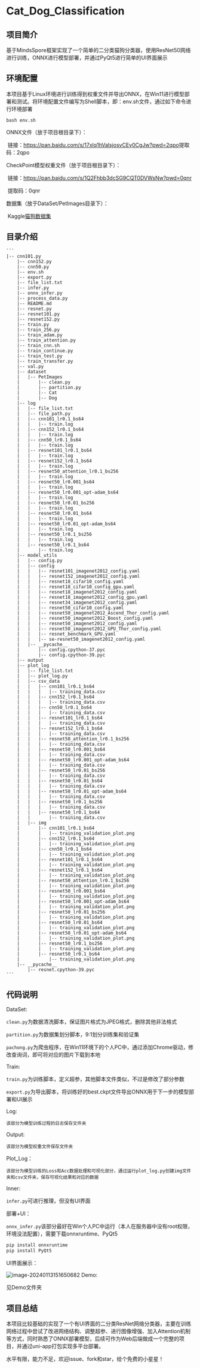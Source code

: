 # Cat_Dog_Classification

## 项目简介

基于MindsSpore框架实现了一个简单的二分类猫狗分类器，使用ResNet50网络进行训练，ONNX进行模型部署，并通过PyQt5进行简单的UI界面展示

## 环境配置

本项目基于Linux环境进行训练得到权重文件并导出ONNX，在Win11进行模型部署和测试。将环境配置文件编写为Shell脚本，即：env.sh文件，通过如下命令进行环境部署

~~~shell
bash env.sh
~~~

ONNX文件（放于项目根目录下）：

​	链接：https://pan.baidu.com/s/17xlq1hValsjosvCEy0CgJw?pwd=2qpo 
​	提取码：2qpo

CheckPoint模型权重文件（放于项目根目录下）：

​	链接：https://pan.baidu.com/s/1Q2Fhbb3dcSG9CQT0DVWsNw?pwd=0qnr 

​	提取码：0qnr

数据集（放于DataSet/PetImages目录下）：

​	Kaggle[猫狗数据集](https://www.microsoft.com/en-us/download/confirmation.aspx?id=54765)

## 目录介绍

    ```
    |-- cnn101.py
    ​    |-- cnn152.py
    ​    |-- cnn50.py
    ​    |-- env.sh
    ​    |-- export.py
    ​    |-- file_list.txt
    ​    |-- infer.py
    ​    |-- onnx_infer.py
    ​    |-- process_data.py
    ​    |-- README.md
    ​    |-- resnet.py
    ​    |-- resnet101.py
    ​    |-- resnet152.py
    ​    |-- train.py
    ​    |-- train_256.py
    ​    |-- train_adam.py
    ​    |-- train_attention.py
    ​    |-- train_cnn.sh
    ​    |-- train_continue.py
    ​    |-- train_test.py
    ​    |-- train_transfer.py
    ​    |-- val.py
    ​    |-- dataset
    ​    |   |-- PetImages
    ​    |       |-- clean.py
    ​    |       |-- partition.py
    ​    |       |-- Cat
    ​    |       |-- Dog
    ​    |-- log
    ​    |   |-- file_list.txt
    ​    |   |-- file_path.py
    ​    |   |-- cnn101_lr0.1_bs64
    ​    |   |   |-- train.log
    ​    |   |-- cnn152_lr0.1_bs64
    ​    |   |   |-- train.log
    ​    |   |-- cnn50_lr0.1_bs64
    ​    |   |   |-- train.log
    ​    |   |-- resnet101_lr0.1_bs64
    ​    |   |   |-- train.log
    ​    |   |-- resnet152_lr0.1_bs64
    ​    |   |   |-- train.log
    ​    |   |-- resnet50_attention_lr0.1_bs256
    ​    |   |   |-- train.log
    ​    |   |-- resnet50_lr0.001_bs64
    ​    |   |   |-- train.log
    ​    |   |-- resnet50_lr0.001_opt-adam_bs64
    ​    |   |   |-- train.log
    ​    |   |-- resnet50_lr0.01_bs256
    ​    |   |   |-- train.log
    ​    |   |-- resnet50_lr0.01_bs64
    ​    |   |   |-- train.log
    ​    |   |-- resnet50_lr0.01_opt-adam_bs64
    ​    |   |   |-- train.log
    ​    |   |-- resnet50_lr0.1_bs256
    ​    |   |   |-- train.log
    ​    |   |-- resnet50_lr0.1_bs64
    ​    |       |-- train.log
    ​    |-- model_utils
    ​    |   |-- config.py
    ​    |   |-- config
    ​    |   |   |-- resnet101_imagenet2012_config.yaml
    ​    |   |   |-- resnet152_imagenet2012_config.yaml
    ​    |   |   |-- resnet18_cifar10_config.yaml
    ​    |   |   |-- resnet18_cifar10_config_gpu.yaml
    ​    |   |   |-- resnet18_imagenet2012_config.yaml
    ​    |   |   |-- resnet18_imagenet2012_config_gpu.yaml
    ​    |   |   |-- resnet34_imagenet2012_config.yaml
    ​    |   |   |-- resnet50_cifar10_config.yaml
    ​    |   |   |-- resnet50_imagenet2012_Ascend_Thor_config.yaml
    ​    |   |   |-- resnet50_imagenet2012_Boost_config.yaml
    ​    |   |   |-- resnet50_imagenet2012_config.yaml
    ​    |   |   |-- resnet50_imagenet2012_GPU_Thor_config.yaml
    ​    |   |   |-- resnet_benchmark_GPU.yaml
    ​    |   |   |-- se-resnet50_imagenet2012_config.yaml
    ​    |   |-- __pycache__
    ​    |       |-- config.cpython-37.pyc
    ​    |       |-- config.cpython-39.pyc
    ​    |-- output
    ​    |-- plot_log
    ​    |   |-- file_list.txt
    ​    |   |-- plot_log.py
    ​    |   |-- csv_data
    ​    |   |   |-- cnn101_lr0.1_bs64
    ​    |   |   |   |-- training_data.csv
    ​    |   |   |-- cnn152_lr0.1_bs64
    ​    |   |   |   |-- training_data.csv
    ​    |   |   |-- cnn50_lr0.1_bs64
    ​    |   |   |   |-- training_data.csv
    ​    |   |   |-- resnet101_lr0.1_bs64
    ​    |   |   |   |-- training_data.csv
    ​    |   |   |-- resnet152_lr0.1_bs64
    ​    |   |   |   |-- training_data.csv
    ​    |   |   |-- resnet50_attention_lr0.1_bs256
    ​    |   |   |   |-- training_data.csv
    ​    |   |   |-- resnet50_lr0.001_bs64
    ​    |   |   |   |-- training_data.csv
    ​    |   |   |-- resnet50_lr0.001_opt-adam_bs64
    ​    |   |   |   |-- training_data.csv
    ​    |   |   |-- resnet50_lr0.01_bs256
    ​    |   |   |   |-- training_data.csv
    ​    |   |   |-- resnet50_lr0.01_bs64
    ​    |   |   |   |-- training_data.csv
    ​    |   |   |-- resnet50_lr0.01_opt-adam_bs64
    ​    |   |   |   |-- training_data.csv
    ​    |   |   |-- resnet50_lr0.1_bs256
    ​    |   |   |   |-- training_data.csv
    ​    |   |   |-- resnet50_lr0.1_bs64
    ​    |   |       |-- training_data.csv
    ​    |   |-- img
    ​    |       |-- cnn101_lr0.1_bs64
    ​    |       |   |-- training_validation_plot.png
    ​    |       |-- cnn152_lr0.1_bs64
    ​    |       |   |-- training_validation_plot.png
    ​    |       |-- cnn50_lr0.1_bs64
    ​    |       |   |-- training_validation_plot.png
    ​    |       |-- resnet101_lr0.1_bs64
    ​    |       |   |-- training_validation_plot.png
    ​    |       |-- resnet152_lr0.1_bs64
    ​    |       |   |-- training_validation_plot.png
    ​    |       |-- resnet50_attention_lr0.1_bs256
    ​    |       |   |-- training_validation_plot.png
    ​    |       |-- resnet50_lr0.001_bs64
    ​    |       |   |-- training_validation_plot.png
    ​    |       |-- resnet50_lr0.001_opt-adam_bs64
    ​    |       |   |-- training_validation_plot.png
    ​    |       |-- resnet50_lr0.01_bs256
    ​    |       |   |-- training_validation_plot.png
    ​    |       |-- resnet50_lr0.01_bs64
    ​    |       |   |-- training_validation_plot.png
    ​    |       |-- resnet50_lr0.01_opt-adam_bs64
    ​    |       |   |-- training_validation_plot.png
    ​    |       |-- resnet50_lr0.1_bs256
    ​    |       |   |-- training_validation_plot.png
    ​    |       |-- resnet50_lr0.1_bs64
    ​    |           |-- training_validation_plot.png
    ​    |-- __pycache__
    ​        |-- resnet.cpython-39.pyc
    ```



## 代码说明

DataSet:

`clean.py`为数据清洗脚本，保证图片格式为JPEG格式，删除其他非法格式

`partition.py`为数据集划分脚本，9:1划分训练集和验证集

`pachong.py`为爬虫程序，在Win11环境下的个人PC中，通过添加Chrome驱动，修改查询词，即可将对应的图片下载到本地

Train:

`train.py`为训练脚本，定义超参，其他脚本文件类似，不过是修改了部分参数

`export.py`为导出脚本，将训练好的best.ckpt文件导出ONNX用于下一步的模型部署和UI展示

Log:

`该部分为模型训练过程的日志保存文件夹`

Output:

`该部分为模型权重文件保存文件夹`

 Plot_Log：

`该部分为模型训练的Loss和Acc数据处理和可视化部分，通过运行plot_log.py创建img文件夹和csv文件夹，保存可视化结果和对应的数据`

Inner:

`infer.py`可进行推理，但没有UI界面

部署+UI：

`onnx_infer.py`该部分最好在Win个人PC中运行（本人在服务器中没有root权限，环境没法配置），需要下载onnxruntime、PyQt5

```cmd
pip install onnxruntime
pip install PyQt5
```

UI界面展示：

![image-20240113151650682](./README.assets/image-20240113151650682.png)
Demo:

见Demo文件夹

## 项目总结

本项目比较基础的实现了一个有UI界面的二分类ResNet网络分类器，主要在训练网络过程中尝试了改进网络结构、调整超参、进行图像增强、加入Attention机制等方式，同时熟悉了ONNX部署模型，后续可作为Web后端做成一个完整的项目，并通过uni-app打包实现多平台部署。

水平有限，能力不足，欢迎issue、fork和star，给个免费的小星星！

